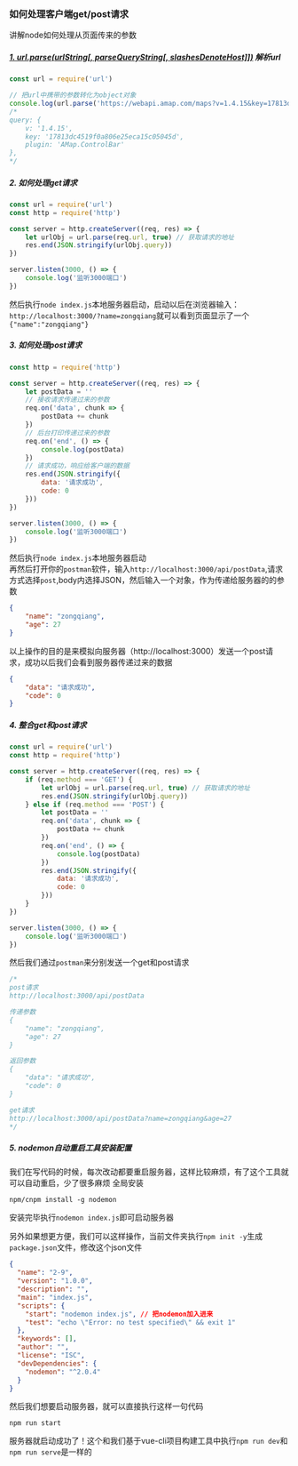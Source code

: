 ### 如何处理客户端get/post请求
讲解node如何处理从页面传来的参数
##### [1. url.parse(urlString[, parseQueryString[, slashesDenoteHost]])](http://nodejs.cn/api/url.html#url_url_parse_urlstring_parsequerystring_slashesdenotehost) 解析url
```js
const url = require('url')

// 把url中携带的参数转化为object对象
console.log(url.parse('https://webapi.amap.com/maps?v=1.4.15&key=17813dc4519f0a806e25eca15c05045d&plugin=AMap.ControlBar', true))
/*
query: {
    v: '1.4.15',
    key: '17813dc4519f0a806e25eca15c05045d',
    plugin: 'AMap.ControlBar'
},
*/
```
##### 2. 如何处理get请求
```js
const url = require('url')
const http = require('http')

const server = http.createServer((req, res) => {
    let urlObj = url.parse(req.url, true) // 获取请求的地址
    res.end(JSON.stringify(urlObj.query))
})

server.listen(3000, () => {
    console.log('监听3000端口')
})
```
然后执行`node index.js`本地服务器启动，启动以后在浏览器输入：`http://localhost:3000/?name=zongqiang`就可以看到页面显示了一个`{"name":"zongqiang"}`
##### 3. 如何处理post请求
```js
const http = require('http')

const server = http.createServer((req, res) => {
    let postData = ''
    // 接收请求传递过来的参数
    req.on('data', chunk => {
        postData += chunk
    })
    // 后台打印传递过来的参数
    req.on('end', () => {
        console.log(postData)
    })
    // 请求成功，响应给客户端的数据
    res.end(JSON.stringify({
        data: '请求成功',
        code: 0
    }))
})

server.listen(3000, () => {
    console.log('监听3000端口')
})
```
然后执行`node index.js`本地服务器启动<br>
再然后打开你的`postman`软件，输入`http://localhost:3000/api/postData`,请求方式选择`post`,body内选择JSON，然后输入一个对象，作为传递给服务器的的参数
```json
{
	"name": "zongqiang",
	"age": 27
}
```
以上操作的目的是来模拟向服务器（http://localhost:3000）发送一个post请求，成功以后我们会看到服务器传递过来的数据
```json
{
    "data": "请求成功",
    "code": 0
}
```
##### 4. 整合get和post请求
```js
const url = require('url')
const http = require('http')

const server = http.createServer((req, res) => {
    if (req.method === 'GET') {
        let urlObj = url.parse(req.url, true) // 获取请求的地址
        res.end(JSON.stringify(urlObj.query))
    } else if (req.method === 'POST') {
        let postData = ''
        req.on('data', chunk => {
            postData += chunk
        })
        req.on('end', () => {
            console.log(postData)
        })
        res.end(JSON.stringify({
            data: '请求成功',
            code: 0
        }))
    }
})

server.listen(3000, () => {
    console.log('监听3000端口')
})
```
然后我们通过`postman`来分别发送一个get和post请求<br>
```js
/*
post请求
http://localhost:3000/api/postData

传递参数
{
	"name": "zongqiang",
	"age": 27
}

返回参数
{
    "data": "请求成功",
    "code": 0
}

get请求
http://localhost:3000/api/postData?name=zongqiang&age=27
*/
```
##### 5. nodemon自动重启工具安装配置

我们在写代码的时候，每次改动都要重启服务器，这样比较麻烦，有了这个工具就可以自动重启，少了很多麻烦
全局安装
```
npm/cnpm install -g nodemon
```
安装完毕执行`nodemon index.js`即可启动服务器

另外如果想更方便，我们可以这样操作，当前文件夹执行`npm init -y`生成`package.json`文件，修改这个json文件
```json
{
  "name": "2-9",
  "version": "1.0.0",
  "description": "",
  "main": "index.js",
  "scripts": {
    "start": "nodemon index.js", // 把nodemon加入进来
    "test": "echo \"Error: no test specified\" && exit 1"
  },
  "keywords": [],
  "author": "",
  "license": "ISC",
  "devDependencies": {
    "nodemon": "^2.0.4"
  }
}
```
然后我们想要启动服务器，就可以直接执行这样一句代码
```
npm run start
```
服务器就启动成功了！这个和我们基于vue-cli项目构建工具中执行`npm run dev`和`npm run serve`是一样的